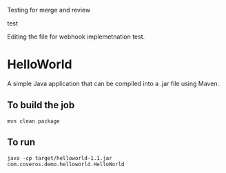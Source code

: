 Testing for merge and review

test

Editing the file for webhook implemetnation test.

HelloWorld
==========

A simple Java application that can be compiled into a .jar file using Maven.

To build the job
--------
    mvn clean package

To run
------
    java -cp target/helloworld-1.1.jar com.coveros.demo.helloworld.HelloWorld
